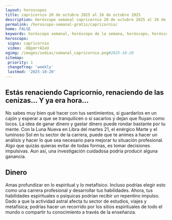 ```yaml
---
layout: horoscopos
title: capricornio 20 de octubre 2025 al 26 de octubre 2025 
description: Horóscopo semanal capricornio 20 de octubre 2025 al 26 de octubre 2025. Estás renaciendo Capricornio, renaciendo de las cenizas… Y ya era hora…
permalink: /horoscopo-semanal-gratis/capricornio/
home: FALSE
keywords: horóscopo semanal, horóscopo de la semana, horóscopo, horóscopo gratis,horóscopos, horóscopo esperanza gracia, horoscopos capricornio la semana, horóscopos gratis, Tarot, Astrologia, Zodíaco, capricornio, horoscopo gratis, semanal
horoscopo:
 signo: capricornio
 video: -DQpmrrAIeU
ogimg: /images/zodiac/semanal_capricornio.png#2025-10-20
sitemap:
 priority: 1
 changefreq: 'weekly'
 lastmod: '2025-10-20'
---
```




## Estás renaciendo Capricornio, renaciendo de las cenizas… Y ya era hora…

No sabes muy bien qué hacer con tus sentimientos, si guardarlos en un cajón y esperar a que se tranquilicen o si sacarlos y dejan que fluyan como locos.
La idea de ganar dinero y gastar dinero puede rondar bastante por tu mente. Con la Luna Nueva en Libra del martes 21, el enérgico Marte y el luminoso Sol en tu sector de la carrera, puede que te animes a hacer un análisis y hacer lo que sea necesario para mejorar tu situación profesional. Algo que quizás quieras evitar de todas formas, es tomar decisiones impulsivas. Aun así, una investigación cuidadosa podría producir alguna ganancia.

## Dinero

Amas profundizar en lo espiritual y lo metafísico. Incluso podrías elegir esto como una carrera profesional y desarrollar tus habilidades. Ahora, tus habilidades espirituales o psíquicas podrían recibir un repentino impulso. Dado a que la actividad astral afecta tu sector de estudios, viajes y metafísica; podrías hacer un recorrido por los sitios espirituales de todo el mundo o compartir tu conocimiento a través de la enseñanza.